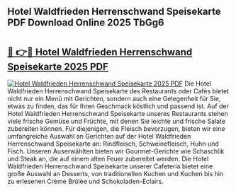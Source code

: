 ## Hotel Waldfrieden Herrenschwand Speisekarte PDF Download Online 2025 TbGg6

# <h2><a href="http://gcdg42.nevu.top/?p=Hotel+Waldfrieden+Herrenschwand+Speisekarte">🔗 👉🔴 Hotel Waldfrieden Herrenschwand Speisekarte 2025 PDF</a></h2>

[![Hotel Waldfrieden Herrenschwand Speisekarte 2025 PDF](https://i.imgur.com/dBaPXMq.png)](http://gcdg42.nevu.top/?p=Hotel+Waldfrieden+Herrenschwand+Speisekarte)
Die Hotel Waldfrieden Herrenschwand Speisekarte des Restaurants oder Cafés bietet nicht nur ein Menü mit Gerichten, sondern auch eine Gelegenheit für Sie, etwas zu finden, das für Ihren Geschmack köstlich und passend ist. Auf der Hotel Waldfrieden Herrenschwand Speisekarte unseres Restaurants stehen viele frische Gemüse und Früchte, mit denen Sie leichte und frische Salate zubereiten können. Für diejenigen, die Fleisch bevorzugen, bieten wir eine umfangreiche Auswahl an Gerichten auf der Hotel Waldfrieden Herrenschwand Speisekarte an: Rindfleisch, Schweinefleisch, Huhn und Fisch. Unseren Auserwählten bieten wir Gourmet-Gerichte wie Schaschlik und Steak an, die auf einem alten Feuer zubereitet werden. Die Hotel Waldfrieden Herrenschwand Speisekarte unserer Cafeteria bietet eine große Auswahl an Desserts, von traditionellen Kuchen und Kuchen bis hin zu erlesenen Crème Brûlée und Schokoladen-Eclairs.
